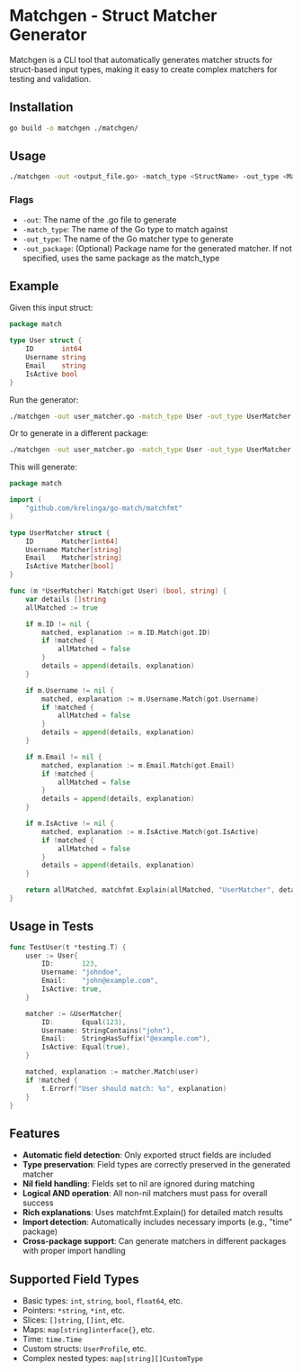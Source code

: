 # Matchgen - Struct Matcher Generator

Matchgen is a CLI tool that automatically generates matcher structs for struct-based input types, making it easy to create complex matchers for testing and validation.

## Installation

```bash
go build -o matchgen ./matchgen/
```

## Usage

```bash
./matchgen -out <output_file.go> -match_type <StructName> -out_type <MatcherName> [-out_package <PackageName>]
```

### Flags

- `-out`: The name of the .go file to generate
- `-match_type`: The name of the Go type to match against  
- `-out_type`: The name of the Go matcher type to generate
- `-out_package`: (Optional) Package name for the generated matcher. If not specified, uses the same package as the match_type

## Example

Given this input struct:

```go
package match

type User struct {
    ID       int64
    Username string
    Email    string
    IsActive bool
}
```

Run the generator:

```bash
./matchgen -out user_matcher.go -match_type User -out_type UserMatcher
```

Or to generate in a different package:

```bash
./matchgen -out user_matcher.go -match_type User -out_type UserMatcher -out_package matchers
```

This will generate:

```go
package match

import (
    "github.com/krelinga/go-match/matchfmt"
)

type UserMatcher struct {
    ID       Matcher[int64]
    Username Matcher[string]
    Email    Matcher[string]
    IsActive Matcher[bool]
}

func (m *UserMatcher) Match(got User) (bool, string) {
    var details []string
    allMatched := true

    if m.ID != nil {
        matched, explanation := m.ID.Match(got.ID)
        if !matched {
            allMatched = false
        }
        details = append(details, explanation)
    }

    if m.Username != nil {
        matched, explanation := m.Username.Match(got.Username)
        if !matched {
            allMatched = false
        }
        details = append(details, explanation)
    }

    if m.Email != nil {
        matched, explanation := m.Email.Match(got.Email)
        if !matched {
            allMatched = false
        }
        details = append(details, explanation)
    }

    if m.IsActive != nil {
        matched, explanation := m.IsActive.Match(got.IsActive)
        if !matched {
            allMatched = false
        }
        details = append(details, explanation)
    }

    return allMatched, matchfmt.Explain(allMatched, "UserMatcher", details...)
}
```

## Usage in Tests

```go
func TestUser(t *testing.T) {
    user := User{
        ID:       123,
        Username: "johndoe",
        Email:    "john@example.com",
        IsActive: true,
    }

    matcher := &UserMatcher{
        ID:       Equal(123),
        Username: StringContains("john"),
        Email:    StringHasSuffix("@example.com"),
        IsActive: Equal(true),
    }

    matched, explanation := matcher.Match(user)
    if !matched {
        t.Errorf("User should match: %s", explanation)
    }
}
```

## Features

- **Automatic field detection**: Only exported struct fields are included
- **Type preservation**: Field types are correctly preserved in the generated matcher
- **Nil field handling**: Fields set to nil are ignored during matching
- **Logical AND operation**: All non-nil matchers must pass for overall success
- **Rich explanations**: Uses matchfmt.Explain() for detailed match results
- **Import detection**: Automatically includes necessary imports (e.g., "time" package)
- **Cross-package support**: Can generate matchers in different packages with proper import handling

## Supported Field Types

- Basic types: `int`, `string`, `bool`, `float64`, etc.
- Pointers: `*string`, `*int`, etc.
- Slices: `[]string`, `[]int`, etc.
- Maps: `map[string]interface{}`, etc.
- Time: `time.Time`
- Custom structs: `UserProfile`, etc.
- Complex nested types: `map[string][]CustomType`
